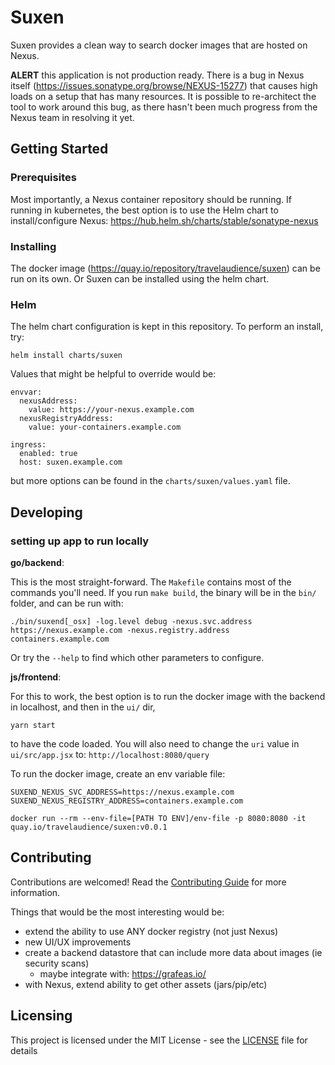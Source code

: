 # Suxen

Suxen provides a clean way to search docker images that are hosted on Nexus.

**ALERT** this application is not production ready. There is a bug in Nexus itself (https://issues.sonatype.org/browse/NEXUS-15277) that causes high loads on a setup that has many resources. It is possible to re-architect the tool to work around this bug, as there hasn't been much progress from the Nexus team in resolving it yet.


## Getting Started

### Prerequisites

Most importantly, a Nexus container repository should be running.
If running in kubernetes, the best option is to use the Helm chart to install/configure Nexus: https://hub.helm.sh/charts/stable/sonatype-nexus

### Installing

The docker image (https://quay.io/repository/travelaudience/suxen) can be run on its own. Or Suxen can be installed using the helm chart.

### Helm

The helm chart configuration is kept in this repository. To perform an install, try:
```
helm install charts/suxen
```
Values that might be helpful to override would be:
```
envvar:
  nexusAddress:
    value: https://your-nexus.example.com
  nexusRegistryAddress:
    value: your-containers.example.com

ingress:
  enabled: true
  host: suxen.example.com
```
but more options can be found in the `charts/suxen/values.yaml` file.


## Developing

### setting up app to run locally

**go/backend**:

This is the most straight-forward. The `Makefile` contains most of the commands you'll need. If you run `make build`, the binary will be in the `bin/` folder, and can be run with:
```
./bin/suxend[_osx] -log.level debug -nexus.svc.address https://nexus.example.com -nexus.registry.address containers.example.com
```
Or try the `--help` to find which other parameters to configure.


**js/frontend**:

For this to work, the best option is to run the docker image with the backend in localhost, and then in the `ui/` dir,
```
yarn start
```
to have the code loaded.
You will also need to change the `uri` value in `ui/src/app.jsx` to: `http://localhost:8080/query`

To run the docker image, create an env variable file:
```
SUXEND_NEXUS_SVC_ADDRESS=https://nexus.example.com
SUXEND_NEXUS_REGISTRY_ADDRESS=containers.example.com
```
```
docker run --rm --env-file=[PATH TO ENV]/env-file -p 8080:8080 -it quay.io/travelaudience/suxen:v0.0.1
```

## Contributing

Contributions are welcomed! Read the [Contributing Guide](.github/CONTRIBUTING.md) for more information.

Things that would be the most interesting would be:

  - extend the ability to use ANY docker registry (not just Nexus)
  - new UI/UX improvements
  - create a backend datastore that can include more data about images (ie security scans)
    - maybe integrate with: https://grafeas.io/
  - with Nexus, extend ability to get other assets (jars/pip/etc)

## Licensing

This project is licensed under the MIT License - see the [LICENSE](LICENSE) file for details
